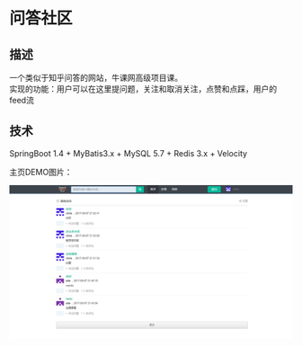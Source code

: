 # 问答社区

## 描述
一个类似于知乎问答的网站，牛课网高级项目课。   
实现的功能：用户可以在这里提问题，关注和取消关注，点赞和点踩，用户的feed流

## 技术
SpringBoot 1.4 + MyBatis3.x + MySQL 5.7 + Redis 3.x + Velocity

主页DEMO图片：

![主页图片](https://github.com/brownlincoln/springboot-mybatis/blob/master/wenda_home.PNG?raw=true)

